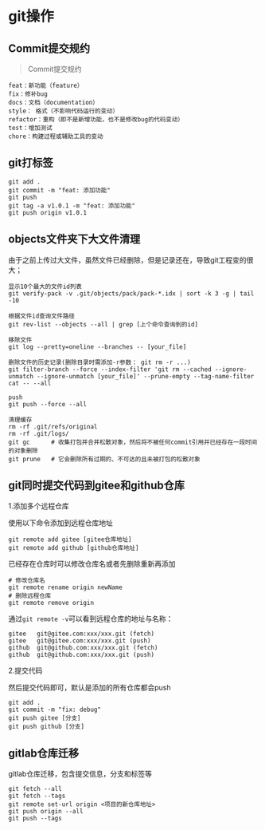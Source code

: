 # git操作

## Commit提交规约

> Commit提交规约

```
feat：新功能（feature）
fix：修补bug
docs：文档（documentation）
style： 格式（不影响代码运行的变动）
refactor：重构（即不是新增功能，也不是修改bug的代码变动）
test：增加测试
chore：构建过程或辅助工具的变动
```

## git打标签

```
git add .
git commit -m "feat: 添加功能"
git push
git tag -a v1.0.1 -m "feat: 添加功能"
git push origin v1.0.1
```

## objects文件夹下大文件清理

由于之前上传过大文件，虽然文件已经删除，但是记录还在，导致git工程变的很大；

```
显示10个最大的文件id列表
git verify-pack -v .git/objects/pack/pack-*.idx | sort -k 3 -g | tail -10

根据文件id查询文件路径
git rev-list --objects --all | grep [上个命令查询到的id]

移除文件
git log --pretty=oneline --branches -- [your_file]

删除文件的历史记录(删除目录时需添加-r参数： git rm -r ...)
git filter-branch --force --index-filter 'git rm --cached --ignore-unmatch --ignore-unmatch [your_file]' --prune-empty --tag-name-filter cat -- --all

push
git push --force --all

清理缓存
rm -rf .git/refs/original
rm -rf .git/logs/
git gc      # 收集打包并合并松散对象，然后将不被任何commit引用并已经存在一段时间的对象删除
git prune   # 它会删除所有过期的、不可达的且未被打包的松散对象
```

## git同时提交代码到gitee和github仓库

1.添加多个远程仓库

使用以下命令添加到远程仓库地址
```
git remote add gitee [gitee仓库地址]
git remote add github [github仓库地址]
```

已经存在仓库时可以修改仓库名或者先删除重新再添加
```
# 修改仓库名
git remote rename origin newName
# 删除远程仓库
git remote remove origin
```

通过`git remote -v`可以看到远程仓库的地址与名称：
```
gitee   git@gitee.com:xxx/xxx.git (fetch)
gitee   git@gitee.com:xxx/xxx.git (push)
github  git@github.com:xxx/xxx.git (fetch)
github  git@github.com:xxx/xxx.git (push)
```

2.提交代码

然后提交代码即可，默认是添加的所有仓库都会push
```
git add .
git commit -m "fix: debug"
git push gitee [分支]
git push github [分支]
```

## gitlab仓库迁移

gitlab仓库迁移，包含提交信息，分支和标签等

```
git fetch --all
git fetch --tags
git remote set-url origin <项目的新仓库地址>
git push origin --all 
git push --tags 
```